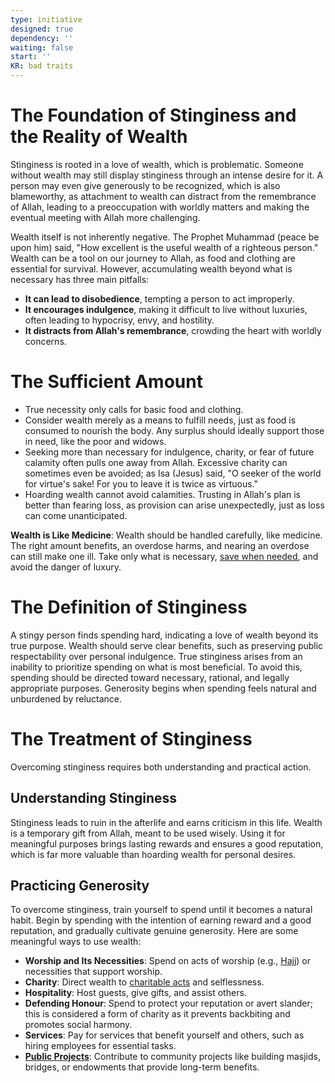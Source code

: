```yaml
---
type: initiative
designed: true
dependency: ''
waiting: false
start: ''
KR: bad traits
---
```


# The Foundation of Stinginess and the Reality of Wealth

Stinginess is rooted in a love of wealth, which is problematic. Someone without wealth may still display stinginess through an intense desire for it. A person may even give generously to be recognized, which is also blameworthy, as attachment to wealth can distract from the remembrance of Allah, leading to a preoccupation with worldly matters and making the eventual meeting with Allah more challenging.

Wealth itself is not inherently negative. The Prophet Muhammad (peace be upon him) said, "How excellent is the useful wealth of a righteous person." Wealth can be a tool on our journey to Allah, as food and clothing are essential for survival. However, accumulating wealth beyond what is necessary has three main pitfalls:

* **It can lead to disobedience**, tempting a person to act improperly.
* **It encourages indulgence**, making it difficult to live without luxuries, often leading to hypocrisy, envy, and hostility.
* **It distracts from Allah's remembrance**, crowding the heart with worldly concerns.

# The Sufficient Amount

* True necessity only calls for basic food and clothing.
* Consider wealth merely as a means to fulfill needs, just as food is consumed to nourish the body. Any surplus should ideally support those in need, like the poor and widows.
* Seeking more than necessary for indulgence, charity, or fear of future calamity often pulls one away from Allah. Excessive charity can sometimes even be avoided; as Isa (Jesus) said, "O seeker of the world for virtue's sake! For you to leave it is twice as virtuous."
* Hoarding wealth cannot avoid calamities. Trusting in Allah's plan is better than fearing loss, as provision can arise unexpectedly, just as loss can come unanticipated.

**Wealth is Like Medicine**: Wealth should be handled carefully, like medicine. The right amount benefits, an overdose harms, and nearing an overdose can still make one ill. Take only what is necessary, [save when needed](Processes/Withhold%20wealth%20when%20needed.md), and avoid the danger of luxury.

# The Definition of Stinginess

A stingy person finds spending hard, indicating a love of wealth beyond its true purpose. Wealth should serve clear benefits, such as preserving public respectability over personal indulgence. True stinginess arises from an inability to prioritize spending on what is most beneficial. To avoid this, spending should be directed toward necessary, rational, and legally appropriate purposes. Generosity begins when spending feels natural and unburdened by reluctance.

# The Treatment of Stinginess

Overcoming stinginess requires both understanding and practical action.

## Understanding Stinginess

Stinginess leads to ruin in the afterlife and earns criticism in this life. Wealth is a temporary gift from Allah, meant to be used wisely. Using it for meaningful purposes brings lasting rewards and ensures a good reputation, which is far more valuable than hoarding wealth for personal desires.

## Practicing Generosity

To overcome stinginess, train yourself to spend until it becomes a natural habit. Begin by spending with the intention of earning reward and a good reputation, and gradually cultivate genuine generosity. Here are some meaningful ways to use wealth:

* **Worship and Its Necessities**: Spend on acts of worship (e.g., [Hajj](Initiatives/worship/Hajj.md)) or necessities that support worship.
* **Charity**: Direct wealth to [charitable acts](Initiatives/worship/Zakat%20and%20charity%20and%20selflessness.md) and selflessness.
* **Hospitality**: Host guests, give gifts, and assist others.
* **Defending Honour**: Spend to protect your reputation or avert slander; this is considered a form of charity as it prevents backbiting and promotes social harmony.
* **Services**: Pay for services that benefit yourself and others, such as hiring employees for essential tasks.
* **[Public Projects](Processes/Create%20source%20of%20continuous%20charity.md)**: Contribute to community projects like building masjids, bridges, or endowments that provide long-term benefits.